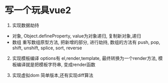 # 写一个玩具vue2

1. 实现数据劫持
- 对象, Object.defineProperty, value为对象递归, 复制新对象,递归
- 数组 重写数组原型方法, 把新增的部分, 进行劫持, 数组的方法有 push, pop, shift, unshift, splice, sort, reverse
2. 实现模板编译
options有 el,render,template, 最终转换为一个render方法, 
模板编译就是把模板字符串, 变成render函数

3. 实现虚拟dom
简单版本,还有实现diff算法
 





